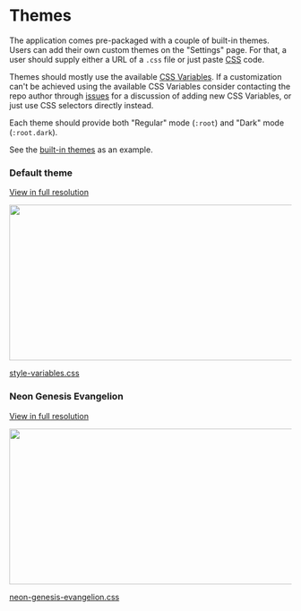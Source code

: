# Themes

The application comes pre-packaged with a couple of built-in themes. Users can add their own custom themes on the "Settings" page. For that, a user should supply either a URL of a `.css` file or just paste [CSS](https://developer.mozilla.org/docs/Learn/CSS/Introduction_to_CSS/How_CSS_works) code.

Themes should mostly use the available [CSS Variables](https://github.com/catamphetamine/captchan/blob/master/docs/themes/variables.md). If a customization can't be achieved using the available CSS Variables consider contacting the repo author through [issues](https://github.com/catamphetamine/captchan/issues) for a discussion of adding new CSS Variables, or just use CSS selectors directly instead.

Each theme should provide both "Regular" mode (`:root`) and "Dark" mode (`:root.dark`).

See the [built-in themes](https://github.com/catamphetamine/captchan/tree/master/src/styles/theme) as an example.

### Default theme

[View in full resolution](https://raw.githubusercontent.com/catamphetamine/captchan/master/docs/images/default-theme-screenshot-3605x1955.png)

<img src="https://raw.githubusercontent.com/catamphetamine/captchan/master/docs/images/default-theme-screenshot-1024x555.png" width="512" height="278"/>

[style-variables.css](https://github.com/catamphetamine/captchan/blob/master/src/styles/style-variables.css)

### Neon Genesis Evangelion

[View in full resolution](https://raw.githubusercontent.com/catamphetamine/captchan/master/docs/images/eva-theme-screenshot-3605x1955.png)

<img src="https://raw.githubusercontent.com/catamphetamine/captchan/master/docs/images/eva-theme-screenshot-1024x555.png" width="512" height="278"/>

[neon-genesis-evangelion.css](https://github.com/catamphetamine/captchan/blob/master/src/styles/theme/neon-genesis-evangelion.css)

